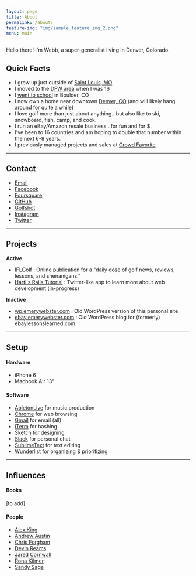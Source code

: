 ```yaml
---
layout: page
title: About
permalink: /about/
feature-img: "img/sample_feature_img_2.png"
menu: main
---
```


Hello there! I'm Webb, a super-generalist living in Denver, Colorado.

## Quick Facts

- I grew up just outside of [Saint Louis, MO](http://stlouis.cardinals.mlb.com/)
- I moved to the [DFW area](http://mavs.com) when I was 16
- I [went to school](http://leeds.colorado.edu) in Boulder, CO
- I now own a home near downtown [Denver, CO](http://denverbroncos.com) (and will likely hang around for quite a while)
- I love golf more than just about anything...but also like to ski, snowboard, fish, camp, and cook.
- I run an eBay/Amazon resale business...for fun and for $.
- I've been to 16 countries and am hoping to double that number within the next 6-8 years.
- I previously managed projects and sales at [Crowd Favorite](http://crowdfavorite.com)

---

## Contact

- [Email](mailto:webb.henderson@gmail.com)
- [Facebook](http://facebook.com/emerywebster)
- [Foursquare](http://foursquare.com/emerywebster)
- [GitHub](http://github.com/emerywebster)
- [Golfshot](http://golfshot.com/members/0871088840/statistics)
- [Instagram](http://instagram.com/emerywebster)
- [Twitter](http://twitter.com/emerywebster)

---

## Projects

**Active**

- [IFLGolf](http://ifl.golf) : Online publication for a "daily dose of golf news, reviews, lessons, and shenanigans."
- [Hartl's Rails Tutorial](http://ewh-rails-sample.herokuapp.com/) : Twitter-like app to learn more about web development (in-progress)

**Inactive**

- [wp.emerywebster.com](http://wp.emerywebster.com/) : Old WordPress version of this personal site.
- [ebay.emerywebster.com](http://ebay.emerywebster.com/) : Old WordPress blog for (formerly) ebaylessonslearned.com.

---

## Setup

#### Hardware

- iPhone 6
- Macbook Air 13"

#### Software

- [AbletonLive](http://ableton.com) for music production
- [Chrome](http://chrome.com) for web browsing
- [Gmail](http://gmail.com) for email (all)
- [iTerm](https://www.iterm2.com/) for bashing
- [Sketch](http://www.sketchapp.com/) for designing
- [Slack](http://slack.com) for personal chat
- [SublimeText](http://sublimetext.com) for text editing
- [Wunderlist](http://wunderlist.com) for organizing &amp; prioritizing

---

## Influences

#### Books

[to add]

#### People

- [Alex King](http://alexking.org)
- [Andrew Austin](http://andrewjaustin.net/)
- [Chris Forgham](http://oldguysriptoo.com/)
- [Devin Reams](http://devin.reams.me)
- [Jared Cornwall](http://jaredcornwall.com/)
- [Rona Kilmer](https://twitter.com/rkunboxed)
- [Sandy Sage](http://sandy-sage.com)

